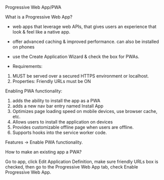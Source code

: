 Progressive Web App/PWA

What is a Progressive Web App?

- web apps that leverage web APIs, that gives users an experience that look & feel like a native app.

- offer advanced caching & improved performance. can also be installed on phones

- use the Create Application Wizard & check the box for PWAs.

- Requirements:
1. MUST be served over a secured HTTPS environment or localhost. 
2. Properties: Friendly URLs must be ON

Enabling PWA functionality:
1. adds the ability to install the app as a PWA
2. adds a new nav bar entry named Install App
3. Optimizes page loading speed on mobile devices, use browser cache, etc.
4. Allows users to install the application on devices
5. Provides customizable offline page when users are offline.
6. Supports hooks into the service worker code.

Features -> Enable PWA functionality.


How to make an existing app a PWA?

Go to app, click Edit Application Definition, make sure friendly URLs box is checked, then go to the Progressive Web App tab, check Enable Progressive Web App.